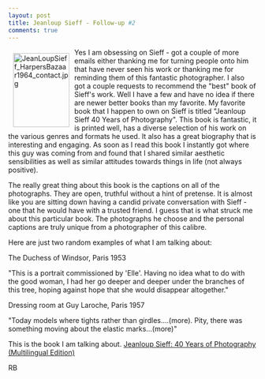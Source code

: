 ```yaml
---
layout: post
title: Jeanloup Sieff - Follow-up #2
comments: true
---
```

<a rel="lightbox" href="/wp-content/uploads/2010/01/JeanLoupSieff_HarpersBazaar1964_contact.jpg"><img title="JeanLoupSieff_HarpersBazaar1964_contact.jpg" src="/wp-content/uploads/2010/01/.thumbs/.JeanLoupSieff_HarpersBazaar1964_contact.jpg" border="0" alt="JeanLoupSieff_HarpersBazaar1964_contact.jpg" hspace="10" vspace="10" width="114" height="150" align="left" /></a>Yes I am obsessing on Sieff - got a couple of more emails either thanking me for turning people onto him that have never seen his work or thanking me for reminding them of this fantastic photographer. I also got a couple requests to recommend the "best" book of Sieff's work. Well I have a few and have no idea if there are newer better books than my favorite. My favorite book that I happen to own on Sieff is titled "Jeanloup Sieff 40 Years of Photography". This book is fantastic, it is printed well, has a diverse selection of his work on the various genres and formats he used. It also has a great biography that is interesting and engaging. As soon as I read this book I instantly got where this guy was coming from and found that I shared similar aesthetic sensibilities as well as similar attitudes towards things in life (not always positive).

The really great thing about this book is the captions on all of the photographs. They are open, truthful without a hint of pretense. It is almost like you are sitting down having a candid private conversation with Sieff - one that he would have with a trusted friend. I guess that is what struck me about this particular book. The photographs he choose and the personal captions are truly unique from a photographer of this calibre.

Here are just two random examples of what I am talking about:

The Duchess of Windsor, Paris 1953

"This is a portrait commissioned by 'Elle'. Having no idea what to do with the good woman, I had her go deeper and deeper under the branches of this tree, hoping against hope that she would disappear altogether."

Dressing room at Guy Laroche, Paris 1957

"Today models where tights rather than girdles....(more). Pity, there was something moving about the elastic marks...(more)"

This is the book I am talking about.
<a href="http://www.amazon.com/gp/product/382284439X?ie=UTF8&amp;tag=rbde-20&amp;linkCode=as2&amp;camp=1789&amp;creative=390957&amp;creativeASIN=382284439X">Jeanloup Sieff: 40 Years of Photography (Multilingual Edition)</a><img style="border:none !important; margin:0px !important;" src="http://www.assoc-amazon.com/e/ir?t=rbde-20&amp;l=as2&amp;o=1&amp;a=382284439X" border="0" alt="" width="1" height="1" />

RB